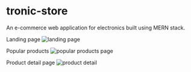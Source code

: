 # tronic-store
An e-commerce web application for electronics built using MERN stack.

Landing page
![landing page](https://imgur.com/dQ9qhfg.png)

Popular products
![popular products page](https://imgur.com/4K7o03F.png)

Product detail page
![product detail](https://imgur.com/99KXIQJ.png)
